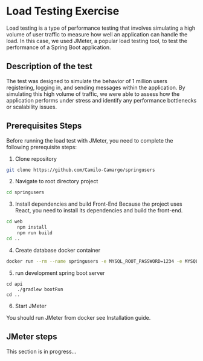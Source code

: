 # Load Testing Exercise

Load testing is a type of performance testing that involves simulating a 
high volume of user traffic to measure how well an application can handle 
the load. In this case, we used JMeter, a popular load testing tool, to test the performance of a Spring Boot application.

## Description of the test

The test was designed to simulate the behavior of 1 million users registering,
logging in, and sending messages within the application. By simulating this
high volume of traffic, we were able to assess how the application performs 
under stress and identify any performance bottlenecks or scalability issues.

## Prerequisites Steps
Before running the load test with JMeter, you need to complete the following prerequisite steps:

1. Clone repository
```bash
git clone https://github.com/Camilo-Camargo/springusers
```
2. Navigate to root directory project
```bash
cd springusers
```
3. Install dependencies and build Front-End
Because the project uses React, you need to install its dependencies and 
build the front-end.
```bash
cd web
    npm install
    npm run build
cd ..
```
4. Create database docker container
```bash
docker run --rm --name springusers -e MYSQL_ROOT_PASSWORD=1234 -e MYSQL_DATABASE=SpringUsers -e MYSQL_USER=camilocamargo -e MYSQL_PASSWORD=1234 -p 3306:3306 -d mysql
```
5. run development spring boot server
```
cd api
    ./gradlew bootRun
cd ..
```
6. Start JMeter

You should run JMeter from docker see Installation guide.  

## JMeter steps

This section is in progress...
